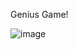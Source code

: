 Genius Game! 

![image](https://user-images.githubusercontent.com/73751801/104846721-b47a3000-58ba-11eb-94b3-431e360a02e9.png)
